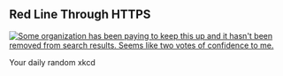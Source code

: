 ## Red Line Through HTTPS
[![Some organization has been paying to keep this up and it hasn't been removed from search results. Seems like two votes of confidence to me.](https://imgs.xkcd.com/comics/red_line_through_https.png)](https://xkcd.com/2634/ "Some organization has been paying to keep this up and it hasn't been removed from search results. Seems like two votes of confidence to me.")

Your daily random xkcd
